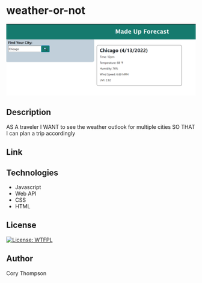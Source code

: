 # weather-or-not

![Main-page](./readmecapture.png)

## Description
AS A traveler
I WANT to see the weather outlook for multiple cities
SO THAT I can plan a trip accordingly

## Link


## Technologies
* Javascript
* Web API
* CSS
* HTML

## License

[![License: WTFPL](https://img.shields.io/badge/License-WTFPL-brightgreen.svg)](http://www.wtfpl.net/about/)

## Author

Cory Thompson